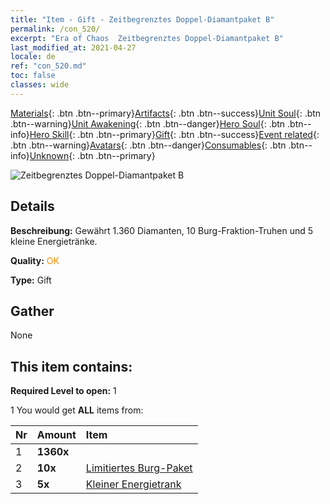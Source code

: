 ```yaml
---
title: "Item - Gift - Zeitbegrenztes Doppel-Diamantpaket B"
permalink: /con_520/
excerpt: "Era of Chaos  Zeitbegrenztes Doppel-Diamantpaket B"
last_modified_at: 2021-04-27
locale: de
ref: "con_520.md"
toc: false
classes: wide
---
```

 [Materials](/ItemsDE/){: .btn .btn--primary}[Artifacts](/ItemsDE/Artifacts/){: .btn .btn--success}[Unit Soul](/ItemsDE/UnitSoul/){: .btn .btn--warning}[Unit Awakening](/ItemsDE/UnitAwakening/){: .btn .btn--danger}[Hero Soul](/ItemsDE/HeroSoul/){: .btn .btn--info}[Hero Skill](/ItemsDE/HeroSkill/){: .btn .btn--primary}[Gift](/ItemsDE/Gift/){: .btn .btn--success}[Event related](/ItemsDE/Events/){: .btn .btn--warning}[Avatars](/ItemsDE/Avatars/){: .btn .btn--danger}[Consumables](/ItemsDE/Consumables/){: .btn .btn--info}[Unknown](/ItemsDE/Unknown/){: .btn .btn--primary}

 ![Zeitbegrenztes Doppel-Diamantpaket B](/images/t/i_907195.png)

## Details
 **Beschreibung:** Gewährt 1.360 Diamanten, 10 Burg-Fraktion-Truhen und 5 kleine Energietränke.

 **Quality:** <span style="color: #FF8C00">OK</span>

 **Type:** Gift

## Gather

  None

## This item contains:

 **Required Level to open:** 1

 1 You would get **ALL** items  from:

  | Nr | Amount |     Item    |
  |:---|:-------|:------------|
  | 1 |  **1360x** | <i class="fas fa-gem"/> |  | 
  | 2 |  **10x** | [Limitiertes Burg-Paket](/ItemsDE/con_2103/) |  | 
  | 3 |  **5x** | [Kleiner Energietrank](/ItemsDE/con_704/) |  | 
